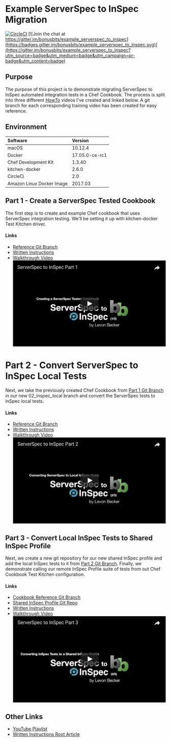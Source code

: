 # Example ServerSpec to InSpec Migration
[![CircleCI](https://circleci.com/gh/bonusbits/example_serverspec_to_inspec.svg?style=shield)](https://circleci.com/gh/bonusbits/example_serverspec_to_inspec)
[![Join the chat at https://gitter.im/bonusbits/example_serverspec_to_inspec](https://badges.gitter.im/bonusbits/example_serverspec_to_inspec.svg)](https://gitter.im/bonusbits/example_serverspec_to_inspec?utm_source=badge&utm_medium=badge&utm_campaign=pr-badge&utm_content=badge)

## Purpose
The purpose of this project is to demonstrate migrating ServerSpec to InSpec automated integration tests in a Chef Cookbook. The process is split into three different *[HowTo](https://www.youtube.com/playlist?list=PLy2eDDzDOIEpf6obkRNB_Eikx32b68f8I)* videos I've created and linked below. A git branch for each corresponding training video has been created for easy reference.

## Environment
| Software                  | Version        |
| :--------------------     | :------------- |
| macOS                     | 10.12.4        |
| Docker                    | 17.05.0-ce-rc1 |
| Chef Development Kit      | 1.3.40         |
| kitchen-docker            | 2.6.0          |
| CircleCi                  | 2.0            |
| Amazon Linux Docker Image | 2017.03        |

## Part 1 - Create a ServerSpec Tested Cookbook
The first step is to create and example Chef cookbook that uses ServerSpec integration testing. We'll be setting it up with kitchen-docker Test Kitchen driver.

#### Links
* [Reference Git Branch](https://github.com/bonusbits/example_serverspec_to_inspec/tree/01_serverspec)
* [Written Instructions](https://www.bonusbits.com/wiki/HowTo:Migrate_ServerSpec_to_InSpec_-_Part_1)
* [Walkthrough Video](https://youtu.be/fn_GV9Ejnqc)<br>
[![Part 1](images/part_1_vid_still.png)](https://youtu.be/fn_GV9Ejnqc)

# Part 2 - Convert ServerSpec to InSpec Local Tests
Next, we take the previously created Chef Cookbook from [Part 1 Git Branch](https://github.com/bonusbits/example_serverspec_to_inspec/tree/01_serverspec) in our new 02_inspec_local branch and convert the ServerSpec tests to InSpec local tests.

#### Links
* [Reference Git Branch](https://github.com/bonusbits/example_serverspec_to_inspec/tree/02_inspec_local)
* [Written Instructions](https://www.bonusbits.com/wiki/HowTo:Migrate_ServerSpec_to_InSpec_-_Part_2)
* [Walkthrough Video](https://youtu.be/jLJu2fi2z4g)<br>
[![Part 1](images/part_2_vid_still.png)](https://youtu.be/jLJu2fi2z4g)

## Part 3 - Convert Local InSpec Tests to Shared InSpec Profile
Next, we create a new git repository for our new shared InSpec profile and add the local InSpec tests to it from [Part 2 Git Branch](https://github.com/bonusbits/example_serverspec_to_inspec/tree/02_inspec_local). Finally, we demonstrate calling our remote InSpec Profile suite of tests from out Chef Cookbook Test Kitchen configuration.

#### Links
* [Cookbook Reference Git Branch](https://github.com/bonusbits/example_serverspec_to_inspec/tree/03_inspec_remote)
* [Shared InSpec Profile Git Repo](https://github.com/bonusbits/example_shared_inspec)
* [Written Instructions](https://www.bonusbits.com/wiki/HowTo:Migrate_ServerSpec_to_InSpec_-_Part_3)
* [Walkthrough Video](https://youtu.be/S0RvMnQpjXg)<br>
[![Part 1](images/part_3_vid_still.png)](https://youtu.be/S0RvMnQpjXg)

## Other Links
* [YouTube Playlist](https://www.youtube.com/playlist?list=PLy2eDDzDOIEpf6obkRNB_Eikx32b68f8I)
* [Written Instructions Root Article](https://www.bonusbits.com/wiki/HowTo:Migrate_ServerSpec_Integration_Tests_to_InSpec_for_Chef_Cookbook)
